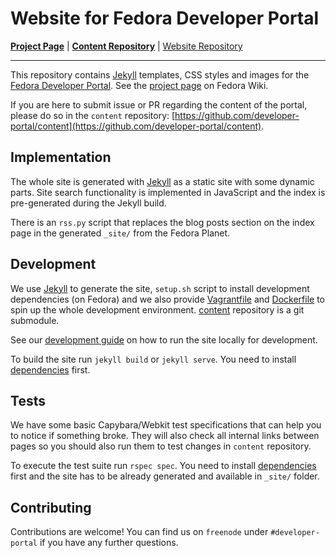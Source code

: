 # Website for Fedora Developer Portal
**[Project Page](https://fedoraproject.org/wiki/Websites/Developer)** |
**[Content Repository](https://github.com/developer-portal/content)** |
[Website Repository](https://github.com/developer-portal/website)
<hr>



This repository contains [Jekyll](http://jekyllrb.com/) templates, CSS styles and images for the [Fedora Developer Portal](https://developer.fedoraproject.org/). See the [project page](https://fedoraproject.org/wiki/Websites/Developer) on Fedora Wiki.

If you are here to submit issue or PR regarding the content of the portal, please do so in the `content` repository:
[https://github.com/developer-portal/content](https://github.com/developer-portal/content).

## Implementation

The whole site is generated with [Jekyll](http://jekyllrb.com/) as a static site with some dynamic parts. Site search functionality is implemented in JavaScript and the index is pre-generated during the Jekyll build.

There is an `rss.py` script that replaces the blog posts section on the index page in the generated `_site/` from the Fedora Planet.

## Development

We use [Jekyll](http://jekyllrb.com/) to generate the site, `setup.sh` script to install development dependencies (on Fedora) and we also provide [Vagrantfile](/Vagrantfile) and [Dockerfile](/Dockerfile)
to spin up the whole development environment. [content](https://github.com/developer-portal/content) repository is a git submodule.

See our [development guide](/DEVELOPMENT.md) on how to run the site locally for development.

To build the site run `jekyll build` or `jekyll serve`. You need to install [dependencies](/setup.sh) first.

## Tests

We have some basic Capybara/Webkit test specifications that can help you to notice if something broke. They will also check all internal links between pages so you should also run them to test changes in `content` repository.

To execute the test suite run `rspec spec`. You need to install [dependencies](/setup.sh) first and the site has to be already generated and available in `_site/` folder.

## Contributing

Contributions are welcome! You can find us on `freenode` under `#developer-portal` if you have any further questions.
